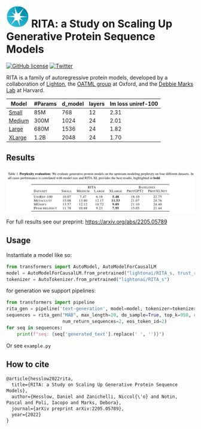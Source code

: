 # <img src="_static/lighton_small.png" width=60/> RITA: a Study on Scaling Up Generative Protein Sequence Models

[![GitHub license](https://img.shields.io/badge/license-MIT-blue.svg)](LICENSE)  [![Twitter](https://img.shields.io/twitter/follow/LightOnIO?style=social)](https://twitter.com/LightOnIO)

RITA is a family of autoregressive protein models, developed by a collaboration of [Lighton](https://lighton.ai/), the [OATML group](https://oatml.cs.ox.ac.uk/) at Oxford, and the [Debbie Marks Lab](https://www.deboramarkslab.com/) at Harvard. 

Model | #Params | d_model | layers | lm loss uniref-100
--- | --- | --- | --- | --- | 
[Small](https://huggingface.co/lightonai/RITA_s) | 85M  | 768 | 12 | 2.31
[Medium](https://huggingface.co/lightonai/RITA_m) | 300M | 1024 | 24 | 2.01
[Large](https://huggingface.co/lightonai/RITA_l)| 680M | 1536 | 24 | 1.82
[XLarge](https://huggingface.co/lightonai/RITA_xl)| 1.2B | 2048 | 24 | 1.70 

## Results
<p align="center">
<img src="_static/perplexity.png" width=800/>
</p>

For full results see our preprint: https://arxiv.org/abs/2205.05789
## Usage 
Instantiate a model like so:
``` python
from transformers import AutoModel, AutoModelForCausalLM
model = AutoModelForCausalLM.from_pretrained("lightonai/RITA_s, trust_remote_code=True")
tokenizer = AutoTokenizer.from_pretrained("lightonai/RITA_s")
```
for generation we support pipelines:
``` python
from transformers import pipeline
rita_gen = pipeline('text-generation', model=model, tokenizer=tokenizer)
sequences = rita_gen("MAB", max_length=20, do_sample=True, top_k=950, repetition_penalty=1.2, 
                     num_return_sequences=2, eos_token_id=2)
for seq in sequences:
    print(f"seq: {seq['generated_text'].replace(' ', '')}")
```
Or see `example.py`

## How to cite    

    @article{hesslow2022rita,
      title={RITA: a Study on Scaling Up Generative Protein Sequence Models},
      author={Hesslow, Daniel and Zanichelli, Niccol{\'o} and Notin, Pascal and Poli, Iacopo and Marks, Debora},
      journal={arXiv preprint arXiv:2205.05789},
      year={2022}
    }
